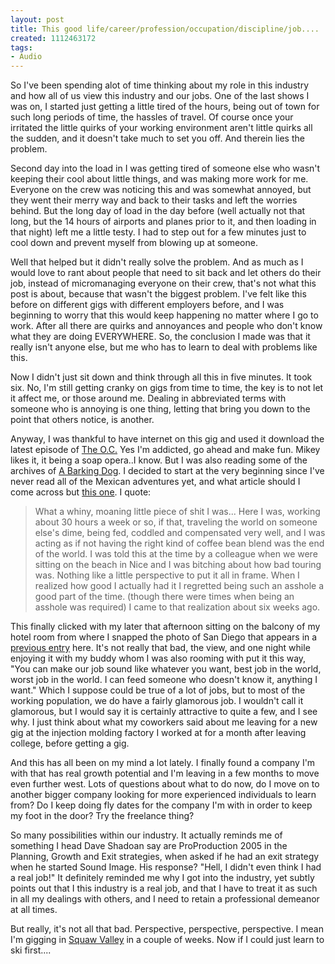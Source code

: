 ```yaml
--- 
layout: post
title: This good life/career/profession/occupation/discipline/job....
created: 1112463172
tags: 
- Audio
---
```

So I've been spending alot of time thinking about my role in this industry and how all of us view this industry and our jobs. One of the last shows I was on, I started just getting a little tired of the hours, being out of town for such long periods of time, the hassles of travel. Of course once your irritated the little quirks of your working environment aren't little quirks all the sudden, and it doesn't take much to set you off. And therein lies the problem.

Second day into the load in I was getting tired of someone else who wasn't keeping their cool about little things, and was making more work for me. Everyone on the crew was noticing this and was somewhat annoyed, but they went their merry way and back to their tasks and left the worries behind. But the long day of load in the day before (well actually not that long, but the 14 hours of airports and planes prior to it, and then loading in that night) left me a little testy. I had to step out for a few minutes just to cool down and prevent myself from blowing up at someone. 

Well that helped but it didn't really solve the problem. And as much as I would love to rant about people that need to sit back and let others do their job, instead of micromanaging everyone on their crew, that's not what this post is about, because that wasn't the biggest problem. I've felt like this before on different gigs with different employers before, and I was beginning to worry that this would keep happening no matter where I go to work. After all there are quirks and annoyances and people who don't know what they are doing EVERYWHERE. So, the conclusion I made was that it really isn't anyone else, but me who has to learn to deal with problems like this. 

Now I didn't just sit down and think through all this in five minutes. It took six. No, I'm still getting cranky on gigs from time to time, the key is to not let it affect me, or those around me. Dealing in abbreviated terms with someone who is annoying is one thing, letting that bring you down to the point that others notice, is another.

Anyway, I was thankful to have internet on this gig and used it download the latest episode of [The O.C.](http://www.tvtome.com/OC/) Yes I'm addicted, go ahead and make fun. Mikey likes it, it being a soap opera..I know. But I was also reading some of the archives of [A Barking Dog](http://barking.roaddog.com). I decided to start at the very beginning since I've never read all of the Mexican adventures yet, and what article should I come across but [this one](http://www2.roaddog.com/mt3/archives/2003/07/index.html). I quote:

> What a whiny, moaning little piece of shit I was... Here I was, working about 30 hours a week or so, if that, traveling the world on someone else's dime, being fed, coddled and compensated very well, and I was acting as if not having the right kind of coffee bean blend was the end of the world. I was told this at the time by a colleague when we were sitting on the beach in Nice and I was bitching about how bad touring was. Nothing like a little perspective to put it all in frame. When I realized how good I actually had it I regretted being such an asshole a good part of the time. (though there were times when being an asshole was required) I came to that realization about six weeks ago.

This finally clicked with my later that afternoon sitting on the balcony of my hotel room from where I snapped the photo of San Diego that appears in a [previous entry](/blog/room-with-a-view/) here. It's not really that bad, the view, and one night while enjoying it with my buddy whom I was also rooming with put it this way, "You can make our job sound like whatever you want, best job in the world, worst job in the world. I can feed someone who doesn't know it, anything I want." Which I suppose could be true of a lot of jobs, but to most of the working population, we do have a fairly glamorous job. I wouldn't call it glamorous, but I would say it is certainly attractive to quite a few, and I see why. I just think about what my coworkers said about me leaving for a new gig at the injection molding factory I worked at for a month after leaving college, before getting a gig. 

And this has all been on my mind a lot lately. I finally found a company I'm with that has real growth potential and I'm leaving in a few months to move even further west. Lots of questions about what to do now, do I move on to another bigger company looking for more experienced individuals to learn from? Do I keep doing fly dates for the company I'm with in order to keep my foot in the door? Try the freelance thing? 

So many possibilities within our industry. It actually reminds me of something I head Dave Shadoan say are ProProduction 2005 in the Planning, Growth and Exit strategies, when asked if he had an exit strategy when he started Sound Image. His response? "Hell, I didn't even think I had a real job!" It definitely reminded me why I got into the industry, yet subtly points out that I this industry is a real job, and that I have to treat it as such in all my dealings with others, and I need to retain a professional demeanor at all times.

But really, it's not all that bad. Perspective, perspective, perspective. I mean I'm gigging in [Squaw Valley](http://www.squaw.com/) in a couple of weeks. Now if I could just learn to ski first....

